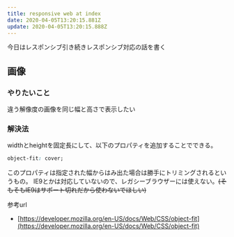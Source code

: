 ```yaml
---
title: responsive web at index
date: 2020-04-05T13:20:15.881Z
update: 2020-04-05T13:20:15.888Z
---
```

今日はレスポンシブ引き続きレスポンシブ対応の話を書く

## 画像

### やりたいこと

違う解像度の画像を同じ幅と高さで表示したい

### 解決法

widthとheightを固定長にして、以下のプロパティを追加することでできる。
```css
object-fit: cover;
```
このプロパティは指定された幅からはみ出た場合は勝手にトリミングされるというもの。
IE9とかは対応していないので、レガシーブラウザーには使えない。~~(そもそもIE9はサポート切れだから使わないでほしい)~~

参考url

-   [https://developer.mozilla.org/en-US/docs/Web/CSS/object-fit](https://developer.mozilla.org/en-US/docs/Web/CSS/object-fit)